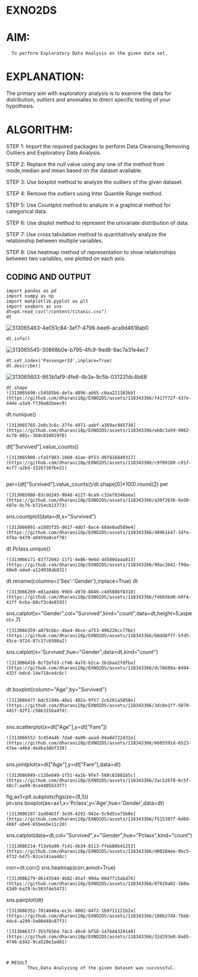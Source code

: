 # EXNO2DS
# AIM:
      To perform Exploratory Data Analysis on the given data set.
      
# EXPLANATION:
  The primary aim with exploratory analysis is to examine the data for distribution, outliers and anomalies to direct specific testing of your hypothesis.
  
# ALGORITHM:
STEP 1: Import the required packages to perform Data Cleansing,Removing Outliers and Exploratory Data Analysis.

STEP 2: Replace the null value using any one of the method from mode,median and mean based on the dataset available.

STEP 3: Use boxplot method to analyze the outliers of the given dataset.

STEP 4: Remove the outliers using Inter Quantile Range method.

STEP 5: Use Countplot method to analyze in a graphical method for categorical data.

STEP 6: Use displot method to represent the univariate distribution of data.

STEP 7: Use cross tabulation method to quantitatively analyze the relationship between multiple variables.

STEP 8: Use heatmap method of representation to show relationships between two variables, one plotted on each axis.

## CODING AND OUTPUT
```
import pandas as pd
import numpy as np
import matplotlib.pyplot as plt
import seaborn as sns
dt=pd.read_csv("/content/titanic.csv")
dt
```
![313065463-4e051c84-3ef7-4798-bee6-aca9d4618ab0](https://github.com/dharani18p/EXNO2DS/assets/118343366/3fcbff6a-ba57-4267-ade8-31df58142b0e)


```
dt.info()
```
![313065545-30868b0e-b795-4fc9-9ed8-9ac7a31e4ec7](https://github.com/dharani18p/EXNO2DS/assets/118343366/b788d817-367c-4288-a60c-d9197dd33212)

```
dt.set_index('PassengerId',inplace=True)
dt.describe()
```
![313065603-863b1af9-4fe8-4b3a-9c5b-031231dc4b68](https://github.com/dharani18p/EXNO2DS/assets/118343366/11bbfc01-6b7d-4447-b1bc-7c1d1579a0fa)

```
dt.shape
![313065690-c54585b6-defa-4896-a665-c0aa221303b9](https://github.com/dharani18p/EXNO2DS/assets/118343366/f417f72f-437e-444e-a3a9-f739a02beec9)

```
dt.nunique()
```
![313065765-2e0c3c6c-37fe-4971-aabf-a369ac945730](https://github.com/dharani18p/EXNO2DS/assets/118343366/eb0c3a59-9062-4c78-801c-3b9c010019f8)

```
dt["Survived"].value_counts()
```
![313065900-cfa5f803-1660-41ae-8f53-d6f816849317](https://github.com/dharani18p/EXNO2DS/assets/118343366/c9f09100-c01f-4cf7-a2bd-3326716fbe21)


```
per=(dt["Survived"].value_counts()/dt.shape[0]*100).round(2)
per
```
![313065980-03cdd245-9048-4127-8ca9-c32ef8346eea](https://github.com/dharani18p/EXNO2DS/assets/118343366/a30f263b-9a50-487e-9c76-b7254cb13773)

```
sns.countplot(data=dt,x="Survived")
```
![313066091-a1805f35-d617-4db7-8ac4-68de8ad589e4](https://github.com/dharani18p/EXNO2DS/assets/118343366/48961b47-3dfe-4f4a-9470-a0459a8cef78)

```
dt.Pclass.unique()
```
![313066171-83772692-11f1-4e86-9e6d-4d580daaa813](https://github.com/dharani18p/EXNO2DS/assets/118343366/99ac2641-799a-40e0-adad-a12d938ab831)

```
dt.rename(columns={'Sex':'Gender'},inplace=True)
dt
```
![313066269-e81ad4bb-99b5-4970-8846-c4d5086f8310](https://github.com/dharani18p/EXNO2DS/assets/118343366/f4bb5bd0-b0f4-41ff-bcba-68cf3c4e8593)

```
sns.catplot(x="Gender",col="Survived",kind="count",data=dt,height=5,aspect=.7)
```
![313066359-a079cbbc-4be4-4bce-a753-496226cc776e](https://github.com/dharani18p/EXNO2DS/assets/118343366/b0dd8fff-5fd5-45ce-9724-87c17c6580a2)

```
sns.catplot(x='Survived',hue="Gender",data=dt,kind="count")
```
![313066416-0cf2efd3-cf46-4a7d-b2ca-2b1baa2fdfba](https://github.com/dharani18p/EXNO2DS/assets/118343366/dc78689a-0494-432f-bdcd-14e718cedc6c)


```
dt.boxplot(column="Age",by="Survived")
```
![313066477-bdc5194b-40e1-402a-9f57-2c6281a5850e](https://github.com/dharani18p/EXNO2DS/assets/118343366/3dc8e1ff-5870-441f-92f1-c586315badfd)


```
sns.scatterplot(x=dt["Age"],y=dt["Fare"])
```
![313066552-3c454a46-7da6-4a00-aaad-84a0d722d31e](https://github.com/dharani18p/EXNO2DS/assets/118343366/6605591d-6523-47ee-a46d-4ed6a38bf339)


```
sns.jointplot(x=dt["Age"],y=dt["Fare"],data=dt)
```
![313086049-c126e649-1f51-4a1b-9fe7-560c83881b5c](https://github.com/dharani18p/EXNO2DS/assets/118343366/2ac52678-6c5f-48c7-aa99-8ce4405b33f7)

```
fig,ax1=plt.subplots(figsize=(8,5))
pt=sns.boxplot(ax=ax1,x='Pclass',y='Age',hue='Gender',data=dt)
```
![313086107-2ad84b3f-3e39-4292-942e-5c9d5ce75b0e](https://github.com/dharani18p/EXNO2DS/assets/118343366/f515397f-6d69-4b6f-abe6-65beebe11c2d)

```
sns.catplot(data=dt,col="Survived",x="Gender",hue="Pclass",kind="count")
```
![313086214-f13e9a90-7141-4b34-8113-ffeb80b41253](https://github.com/dharani18p/EXNO2DS/assets/118343366/d00204ee-9bc5-4f32-b475-82ce141ea48c)

```
corr=dt.corr()
sns.heatmap(corr,annot=True)
```
![313086279-d6145544-4b82-45af-99da-8847f15abd76](https://github.com/dharani18p/EXNO2DS/assets/118343366/07620a02-160a-42d9-ba29-bc503f4e5473)

```
sns.pairplot(dt)
```
![313086352-7014040a-ec3c-4002-84f2-1b9711121b2a](https://github.com/dharani18p/EXNO2DS/assets/118343366/108b27d4-7bb8-4dc4-a299-5e00d48c07f3)

![313086377-355fb56d-74c3-49c0-bf58-147bd4329140](https://github.com/dharani18p/EXNO2DS/assets/118343366/32d293e0-8a65-4f46-b342-9ca528e1ad81)



# RESULT
        Thus,Data Analyzing of the given dataset was successful.
